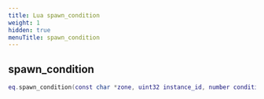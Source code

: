 ```yaml
---
title: Lua spawn_condition
weight: 1
hidden: true
menuTitle: spawn_condition
---
```

## spawn_condition
```lua
eq.spawn_condition(const char *zone, uint32 instance_id, number condition_id, number value) -- void
```